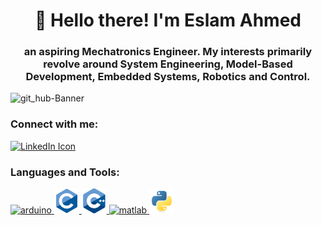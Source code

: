 <h1 align="center">👋 Hello there! I'm Eslam Ahmed</h1>
<h3 align="center">an aspiring Mechatronics Engineer. My interests primarily revolve around System Engineering, Model-Based Development, Embedded Systems, Robotics and Control.</h3>


![git_hub-Banner](https://github.com/EslamAhmed55/EslamAhmed55/assets/95945188/17547962-deaa-4233-95d2-bbe3a5459044)


<h3 align="left">Connect with me:</h3>
<p align="left">
<a href="https://www.linkedin.com/in/eslam-ahmed-a27043207/" target="_blank">
  <img src="https://cdn.jsdelivr.net/npm/simple-icons@v5.1.0/icons/linkedin.svg" alt="LinkedIn Icon" height="32" width="32" style="fill: #0077b5;">
</a>







<h3 align="left">Languages and Tools:</h3>
<p align="left"> <a href="https://www.arduino.cc/" target="_blank" rel="noreferrer"> <img src="https://cdn.worldvectorlogo.com/logos/arduino-1.svg" alt="arduino" width="40" height="40"/> </a> <a href="https://www.cprogramming.com/" target="_blank" rel="noreferrer"> <img src="https://raw.githubusercontent.com/devicons/devicon/master/icons/c/c-original.svg" alt="c" width="40" height="40"/> </a> <a href="https://www.w3schools.com/cpp/" target="_blank" rel="noreferrer"> <img src="https://raw.githubusercontent.com/devicons/devicon/master/icons/cplusplus/cplusplus-original.svg" alt="cplusplus" width="40" height="40"/> </a> <a href="https://www.mathworks.com/" target="_blank" rel="noreferrer"> <img src="https://upload.wikimedia.org/wikipedia/commons/2/21/Matlab_Logo.png" alt="matlab" width="40" height="40"/> </a> <a href="https://www.python.org" target="_blank" rel="noreferrer"> <img src="https://raw.githubusercontent.com/devicons/devicon/master/icons/python/python-original.svg" alt="python" width="40" height="40"/> </a> </p>


